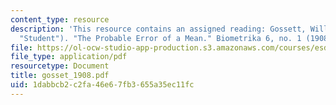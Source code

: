 ```yaml
---
content_type: resource
description: 'This resource contains an assigned reading: Gossett, William Sealy (aka
  "Student"). "The Probable Error of a Mean." Biometrika 6, no. 1 (1908): 1-25.'
file: https://ol-ocw-studio-app-production.s3.amazonaws.com/courses/esd-86-models-data-and-inference-for-socio-technical-systems-spring-2007/1dabbcb2c2fa46e67fb3655a35ec11fc_gosset_1908.pdf
file_type: application/pdf
resourcetype: Document
title: gosset_1908.pdf
uid: 1dabbcb2-c2fa-46e6-7fb3-655a35ec11fc
---
```


